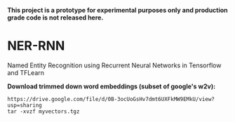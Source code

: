 **This project is a prototype for experimental purposes only and production grade code is not released here.**

# NER-RNN
Named Entity Recognition using Recurrent Neural Networks in Tensorflow and TFLearn

**Download trimmed down word embeddings (subset of google's w2v):**
```
https://drive.google.com/file/d/0B-3ocUoGsHv7dmt6UXFkMW9EMkU/view?usp=sharing
tar -xvzf myvectors.tgz
```

